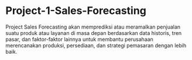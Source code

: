 # Project-1-Sales-Forecasting
Project Sales Forecasting akan memprediksi atau meramalkan penjualan suatu produk atau layanan di masa depan berdasarkan data historis, tren pasar, dan faktor-faktor lainnya untuk membantu perusahaan merencanakan produksi, persediaan, dan strategi pemasaran dengan lebih baik.


